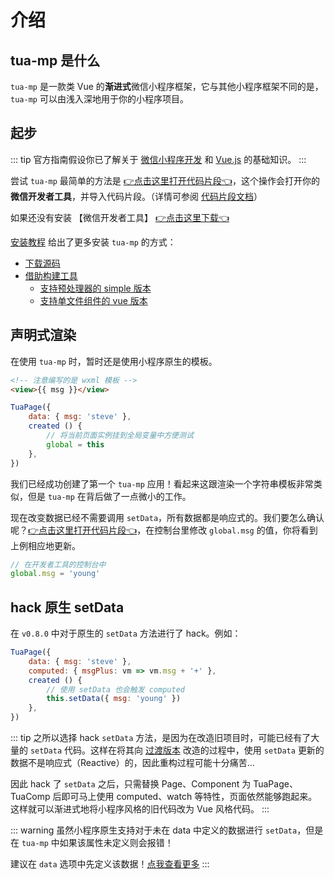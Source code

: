 # 介绍
## tua-mp 是什么
`tua-mp` 是一款类 Vue 的**渐进式**微信小程序框架，它与其他小程序框架不同的是，`tua-mp` 可以由浅入深地用于你的小程序项目。

## 起步
::: tip
官方指南假设你已了解关于 [微信小程序开发](https://developers.weixin.qq.com/miniprogram/dev/index.html) 和 [Vue.js](https://cn.vuejs.org/v2/guide/index.html) 的基础知识。
:::

尝试 `tua-mp` 最简单的方法是 [👉点击这里打开代码片段👈](wechatide://minicode/2n17t5mU752Z)，这个操作会打开你的**微信开发者工具**，并导入代码片段。（详情可参阅 [代码片段文档](https://developers.weixin.qq.com/miniprogram/dev/devtools/minicode.html)）

如果还没有安装 【微信开发者工具】 [👉点击这里下载👈](https://developers.weixin.qq.com/miniprogram/dev/devtools/download.html)

[安装教程](./installation.md) 给出了更多安装 `tua-mp` 的方式：

* [下载源码](./installation.md#_1-下载源码)
* [借助构建工具](./installation.md#_2-借助构建工具)
    * [支持预处理器的 simple 版本](./installation.md#_2-1-支持预处理器的-simple-版本)
    * [支持单文件组件的 vue 版本](./installation.md#_2-借助构建工具)

## 声明式渲染
在使用 `tua-mp` 时，暂时还是使用小程序原生的模板。

```html
<!-- 注意编写的是 wxml 模板 -->
<view>{{ msg }}</view>
```

```js
TuaPage({
    data: { msg: 'steve' },
    created () {
        // 将当前页面实例挂到全局变量中方便测试
        global = this
    },
})
```

我们已经成功创建了第一个 `tua-mp` 应用！看起来这跟渲染一个字符串模板非常类似，但是 `tua-mp` 在背后做了一点微小的工作。

现在改变数据已经不需要调用 `setData`，所有数据都是响应式的。我们要怎么确认呢？[👉点击这里打开代码片段👈](wechatide://minicode/2n17t5mU752Z)，在控制台里修改 `global.msg` 的值，你将看到上例相应地更新。

```js
// 在开发者工具的控制台中
global.msg = 'young'
```

## hack 原生 setData
在 `v0.8.0` 中对于原生的 `setData` 方法进行了 hack。例如：

```js {6}
TuaPage({
    data: { msg: 'steve' },
    computed: { msgPlus: vm => vm.msg + '+' },
    created () {
        // 使用 setData 也会触发 computed
        this.setData({ msg: 'young' })
    },
})
```

::: tip
之所以选择 hack `setData` 方法，是因为在改造旧项目时，可能已经有了大量的 `setData` 代码。这样在将其向 [过渡版本](./simple-app.md) 改造的过程中，使用 `setData` 更新的数据不是响应式（Reactive）的，因此重构过程可能十分痛苦...

因此 hack 了 `setData` 之后，只需替换 Page、Component 为 TuaPage、TuaComp 后即可马上使用 computed、watch 等特性，页面依然能够跑起来。这样就可以渐进式地将小程序风格的旧代码改为 Vue 风格代码。
:::

::: warning
虽然小程序原生支持对于未在 data 中定义的数据进行 `setData`，但是在 `tua-mp` 中如果该属性未定义则会报错！

建议在 `data` 选项中先定义该数据！[点我查看更多](https://cn.vuejs.org/v2/guide/reactivity.html#%E5%A3%B0%E6%98%8E%E5%93%8D%E5%BA%94%E5%BC%8F%E5%B1%9E%E6%80%A7)
:::
